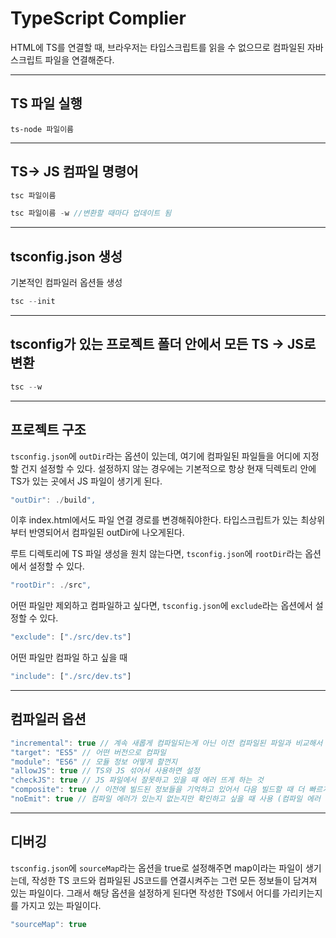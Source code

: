 # TypeScript Complier

HTML에 TS를 연결할 때, 브라우저는 타입스크립트를 읽을 수 없으므로 컴파일된 자바스크립트 파일을 연결해준다.

---

## TS 파일 실행

```
ts-node 파일이름
```

---

## TS-> JS 컴파일 명령어

```js
tsc 파일이름

tsc 파일이름 -w //변환할 때마다 업데이트 됨
```

---

## tsconfig.json 생성

기본적인 컴파일러 옵션들 생성

```js
tsc --init
```

---

## tsconfig가 있는 프로젝트 폴더 안에서 모든 TS -> JS로 변환

```js
tsc --w
```

---

## 프로젝트 구조

`tsconfig.json`에 `outDir`라는 옵션이 있는데, 여기에 컴파일된 파일들을 어디에 지정할 건지 설정할 수 있다.
설정하지 않는 경우에는 기본적으로 항상 현재 딕렉토리 안에 TS가 있는 곳에서 JS 파일이 생기게 된다.

```js
"outDir": ./build",
```

이후 index.html에서도 파일 연결 경로를 변경해줘야한다.
타입스크립트가 있는 최상위부터 반영되어서 컴파일된 outDir에 나오게된다.

루트 디렉토리에 TS 파일 생성을 원치 않는다면, `tsconfig.json`에 `rootDir`라는 옵션에서 설정할 수 있다.

```js
"rootDir": ./src",
```

어떤 파일만 제외하고 컴파일하고 싶다면, `tsconfig.json`에 `exclude`라는 옵션에서 설정할 수 있다.

```js
"exclude": ["./src/dev.ts"]
```

어떤 파일만 컴파일 하고 싶을 때

```js
"include": ["./src/dev.ts"]
```

---

## 컴파일러 옵션

```js
"incremental": true // 계속 새롭게 컴파일되는게 아닌 이전 컴파일된 파일과 비교해서 비교된 수정된 사항이 없다면 그 부분을 유지하고 수정된 내용만 컴파일한다.
"target": "ES5" // 어떤 버전으로 컴파일
"module": "ES6" // 모듈 정보 어떻게 할껀지
"allowJS": true // TS와 JS 섞어서 사용하면 설정
"checkJS": true // JS 파일에서 잘못하고 있을 때 에러 뜨게 하는 것
"composite": true // 이전에 빌드된 정보들을 기억하고 있어서 다음 빌드할 때 더 빠르게 빌드를 도와줌
"noEmit": true // 컴파일 에러가 있는지 없는지만 확인하고 싶을 때 사용 (컴파일 에러 체크만 함)
```

---

## 디버깅

`tsconfig.json`에 `sourceMap`라는 옵션을 true로 설정해주면 map이라는 파일이 생기는데, 작성한 TS 코드와 컴파일된 JS코드를 연결시켜주는 그런 모든 정보들이 담겨져 있는 파일이다. 그래서 해당 옵션을 설정하게 된다면 작성한 TS에서 어디를 가리키는지를 가지고 있는 파일이다.

```js
"sourceMap": true
```

